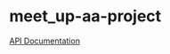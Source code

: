 # meet_up-aa-project
[API Documentation](https://github.com/AlexBetita/meet_up-aa-project/wiki/API-Documentation)

